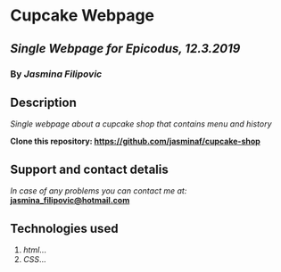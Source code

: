 # Cupcake Webpage #

## _Single Webpage for Epicodus, 12.3.2019_ ##

### By _Jasmina Filipovic_ ###

## Description

_Single webpage about a cupcake shop that contains menu and history_

**Clone this repository: https://github.com/jasminaf/cupcake-shop**

## Support and contact detalis

_In case of any problems you can contact me at:_ **jasmina_filipovic@hotmail.com**

## Technologies used

1. _html_...
2. _CSS_...
